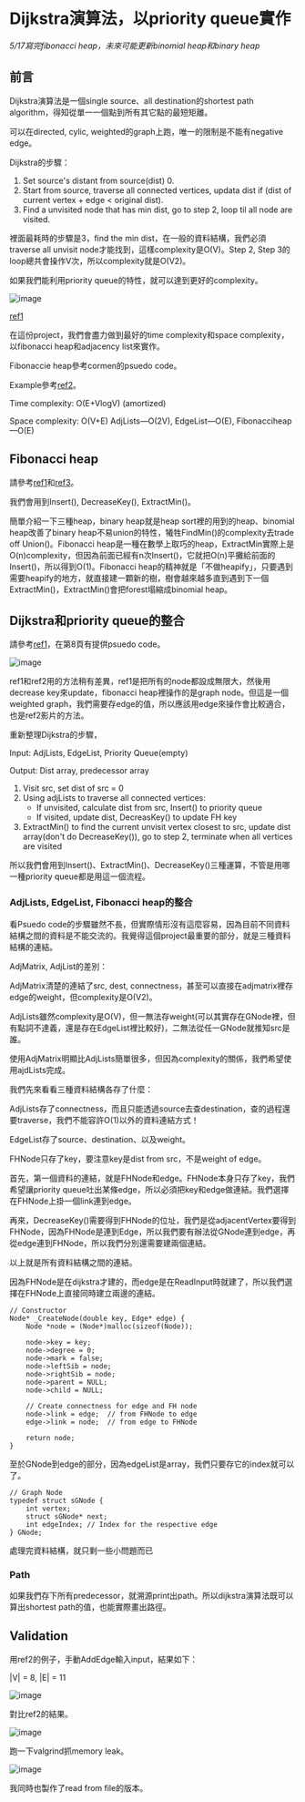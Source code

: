 # Dijkstra演算法，以priority queue實作

*5/17寫完fibonacci heap，未來可能更新binomial heap和binary heap*

## 前言

Dijkstra演算法是一個single source、all destination的shortest path algorithm，得知從單一一個點到所有其它點的最短矩離。

可以在directed, cylic, weighted的graph上跑，唯一的限制是不能有negative edge。

Dijkstra的步驟：

1. Set source's distant from source(dist) 0.
2. Start from source, traverse all connected vertices, updata dist if (dist of current vertex + edge < original dist).
3. Find a unvisited node that has min dist, go to step 2, loop til all node are visited.

裡面最耗時的步驟是3，find the min dist，在一般的資料結構，我們必須traverse all unvisit node才能找到，這樣complexity是O(V)。Step 2, Step 3的loop總共會操作V次，所以complexity就是O(V2)。

如果我們能利用priority queue的特性，就可以達到更好的complexity。

![image](https://imgur.com/h55JHNl.jpg)

[ref1](https://helios2.mi.parisdescartes.fr/~lomn/Cours/AV/Complements/Heap.pdf)

在這份project，我們會盡力做到最好的time complexity和space complexity，以fibonacci heap和adjacency list來實作。

Fibonaccie heap參考cormen的psuedo code。

Example參考[ref2](https://www.youtube.com/watch?v=CerlT7tTZfY)。

Time complexity: O(E+VlogV) (amortized)

Space complexity: O(V+E) AdjLists—O(2V), EdgeList—O(E), Fibonacciheap—O(E)

## Fibonacci heap

請參考[ref1](https://helios2.mi.parisdescartes.fr/~lomn/Cours/AV/Complements/Heap.pdf)和[ref3](https://cihcih.medium.com/%E5%9C%96%E8%AB%96%E6%BC%94%E7%AE%97%E6%B3%95ch19-2-fibonacci-heaps-3abde385b88c)。

我們會用到Insert(), DecreaseKey(), ExtractMin()。

簡單介紹一下三種heap，binary heap就是heap sort裡的用到的heap、binomial heap改善了binary heap不易union的特性，犧牲FindMin()的complexity去trade off Union()。Fibonacci heap是一種在數學上取巧的heap，ExtractMin實際上是O(n)complexity，但因為前面已經有n次Insert()，它就把O(n)平攤給前面的Insert()，所以得到O(1)。Fibonacci heap的精神就是「不做heapify」，只要遇到需要heapify的地方，就直接建一顆新的樹，樹會越來越多直到遇到下一個ExtractMin()，ExtractMin()會把forest塌縮成binomial heap。

## Dijkstra和priority queue的整合

請參考[ref1](https://helios2.mi.parisdescartes.fr/~lomn/Cours/AV/Complements/Heap.pdf)，在第8頁有提供psuedo code。

![image](https://imgur.com/4bxhNYk.jpg)

ref1和ref2用的方法稍有差異，ref1是把所有的node都設成無限大，然後用decrease key來update，fibonacci heap裡操作的是graph node。但這是一個weighted graph，我們需要存edge的值，所以應該用edge來操作會比較適合，也是ref2影片的方法。

重新整理Dijkstra的步驟，

Input: AdjLists, EdgeList, Priority Queue(empty)

Output: Dist array, predecessor array

1. Visit src, set dist of src = 0
2. Using adjLists to traverse all connected vertices:
    - If unvisited, calculate dist from src, Insert() to priority queue
    - If visited, update dist, DecreasKey() to update FH key
3. ExtractMin() to find the current unvisit vertex closest to src, update dist array(don't do DecreaseKey()), go to step 2, terminate when all vertices are visited

所以我們會用到Insert()、ExtractMin()、DecreaseKey()三種運算，不管是用哪一種priority queue都是用這一個流程。

### AdjLists, EdgeList, Fibonacci heap的整合

看Psuedo code的步驟雖然不長，但實際情形沒有這麼容易，因為目前不同資料結構之間的資料是不能交流的。我覺得這個project最重要的部分，就是三種資料結構的連結。

AdjMatrix, AdjList的差別：

AdjMatrix清楚的連結了src, dest, connectness，甚至可以直接在adjmatrix裡存edge的weight，但complexity是O(V2)。

AdjLists雖然complexity是O(V)，但一無法存weight(可以其實存在GNode裡，但有點詞不達義，還是存在EdgeList裡比較好)，二無法從任一GNode就推知src是誰。

使用AdjMatrix明顯比AdjLists簡單很多，但因為complexity的關係，我們希望使用ajdLists完成。

我們先來看看三種資料結構各存了什麼：

AdjLists存了connectness，而且只能透過source去查destination，查的過程還要traverse，我們不能容許O(1)以外的資料連結方式！

EdgeList存了source、destination、以及weight。

FHNode只存了key，要注意key是dist from src，不是weight of edge。

首先，第一個資料的連結，就是FHNode和edge。FHNode本身只存了key，我們希望讓priority queue吐出某條edge，所以必須把key和edge做連結。我們選擇在FHNode上掛一個link連到edge。

再來，DecreaseKey()需要得到FHNode的位址，我們是從adjacentVertex要得到FHNode，因為FHNode是連到Edge，所以我們要有辦法從GNode連到edge，再從edge連到FHNode，所以我們分別還需要建兩個連結。

以上就是所有資料結構之間的連結。

因為FHNode是在dijkstra才建的，而edge是在ReadInput時就建了，所以我們選擇在FHNode上直接同時建立兩邊的連結。

```
// Constructor
Node* _CreateNode(double key, Edge* edge) {
    Node *node = (Node*)malloc(sizeof(Node));

    node->key = key;
    node->degree = 0;
    node->mark = false;
    node->leftSib = node;
    node->rightSib = node;
    node->parent = NULL;
    node->child = NULL;

    // Create connectness for edge and FH node
    node->link = edge;  // from FHNode to edge
    edge->link = node;  // from edge to FHNode

    return node;
}
```

至於GNode到edge的部分，因為edgeList是array，我們只要存它的index就可以了。

```
// Graph Node
typedef struct sGNode {
    int vertex;
    struct sGNode* next;
    int edgeIndex; // Index for the respective edge
} GNode;
```

處理完資料結構，就只剩一些小問題而已

### Path

如果我們存下所有predecessor，就溯源print出path。所以dijkstra演算法既可以算出shortest path的值，也能實際畫出路徑。

## Validation

用ref2的例子，手動AddEdge輸入input，結果如下：

|V| = 8, |E| = 11

![image](https://imgur.com/KF9zfPf.jpg)

對比ref2的結果。

![image](https://i.imgur.com/GHZ9pEB.jpg)

跑一下valgrind抓memory leak。

![image](https://imgur.com/CPDgSiF.jpg)

我同時也製作了read from file的版本。
